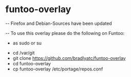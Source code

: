 # funtoo-overlay

-- Firefox and Debian-Sources have been	updated	      

-- To use this overlay please do the following on Funtoo:
- as sudo or su

* cd /var/git
* git clone https://github.com/bradlyatc/funtoo-overlay
* cd funtoo-overlay
* cp funtoo-overlay /etc/portage/repos.conf


